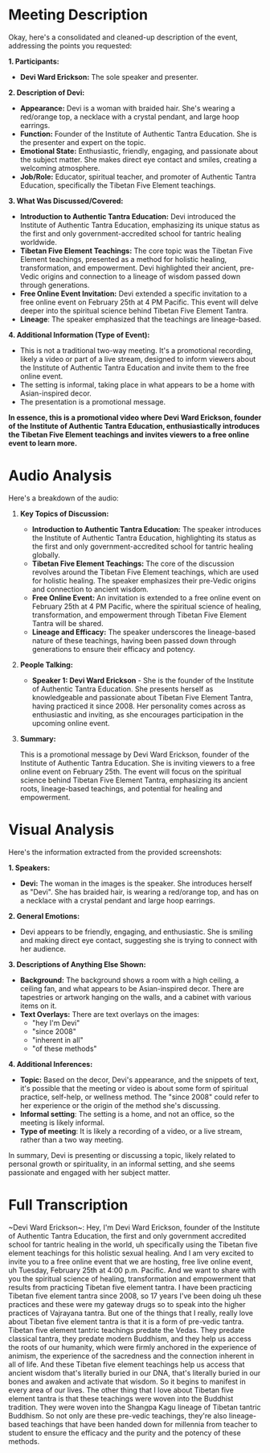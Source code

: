 # Meeting Description

Okay, here's a consolidated and cleaned-up description of the event, addressing the points you requested:

**1. Participants:**

*   **Devi Ward Erickson:** The sole speaker and presenter.

**2. Description of Devi:**

*   **Appearance:** Devi is a woman with braided hair. She's wearing a red/orange top, a necklace with a crystal pendant, and large hoop earrings.
*   **Function:** Founder of the Institute of Authentic Tantra Education. She is the presenter and expert on the topic.
*   **Emotional State:** Enthusiastic, friendly, engaging, and passionate about the subject matter. She makes direct eye contact and smiles, creating a welcoming atmosphere.
*   **Job/Role:** Educator, spiritual teacher, and promoter of Authentic Tantra Education, specifically the Tibetan Five Element teachings.

**3. What Was Discussed/Covered:**

*   **Introduction to Authentic Tantra Education:** Devi introduced the Institute of Authentic Tantra Education, emphasizing its unique status as the first and only government-accredited school for tantric healing worldwide.
*   **Tibetan Five Element Teachings:** The core topic was the Tibetan Five Element teachings, presented as a method for holistic healing, transformation, and empowerment. Devi highlighted their ancient, pre-Vedic origins and connection to a lineage of wisdom passed down through generations.
*   **Free Online Event Invitation:** Devi extended a specific invitation to a free online event on February 25th at 4 PM Pacific. This event will delve deeper into the spiritual science behind Tibetan Five Element Tantra.
* **Lineage**: The speaker emphasized that the teachings are lineage-based.

**4. Additional Information (Type of Event):**

*   This is not a traditional two-way meeting. It's a promotional recording, likely a video or part of a live stream, designed to inform viewers about the Institute of Authentic Tantra Education and invite them to the free online event.
* The setting is informal, taking place in what appears to be a home with Asian-inspired decor.
* The presentation is a promotional message.

**In essence, this is a promotional video where Devi Ward Erickson, founder of the Institute of Authentic Tantra Education, enthusiastically introduces the Tibetan Five Element teachings and invites viewers to a free online event to learn more.**



# Audio Analysis

Here's a breakdown of the audio:

1.  **Key Topics of Discussion:**

    *   **Introduction to Authentic Tantra Education:** The speaker introduces the Institute of Authentic Tantra Education, highlighting its status as the first and only government-accredited school for tantric healing globally.
    *   **Tibetan Five Element Teachings:** The core of the discussion revolves around the Tibetan Five Element teachings, which are used for holistic healing. The speaker emphasizes their pre-Vedic origins and connection to ancient wisdom.
    *   **Free Online Event:** An invitation is extended to a free online event on February 25th at 4 PM Pacific, where the spiritual science of healing, transformation, and empowerment through Tibetan Five Element Tantra will be shared.
    *   **Lineage and Efficacy:** The speaker underscores the lineage-based nature of these teachings, having been passed down through generations to ensure their efficacy and potency.

2.  **People Talking:**

    *   **Speaker 1: Devi Ward Erickson** - She is the founder of the Institute of Authentic Tantra Education. She presents herself as knowledgeable and passionate about Tibetan Five Element Tantra, having practiced it since 2008. Her personality comes across as enthusiastic and inviting, as she encourages participation in the upcoming online event.

3.  **Summary:**

    This is a promotional message by Devi Ward Erickson, founder of the Institute of Authentic Tantra Education. She is inviting viewers to a free online event on February 25th. The event will focus on the spiritual science behind Tibetan Five Element Tantra, emphasizing its ancient roots, lineage-based teachings, and potential for healing and empowerment.



# Visual Analysis

Here's the information extracted from the provided screenshots:

**1. Speakers:**

*   **Devi:** The woman in the images is the speaker. She introduces herself as "Devi". She has braided hair, is wearing a red/orange top, and has on a necklace with a crystal pendant and large hoop earrings.

**2. General Emotions:**

*   Devi appears to be friendly, engaging, and enthusiastic. She is smiling and making direct eye contact, suggesting she is trying to connect with her audience.

**3. Descriptions of Anything Else Shown:**

*   **Background:** The background shows a room with a high ceiling, a ceiling fan, and what appears to be Asian-inspired decor. There are tapestries or artwork hanging on the walls, and a cabinet with various items on it.
*   **Text Overlays:** There are text overlays on the images:
    *   "hey I'm Devi"
    *   "since 2008"
    * "inherent in all"
    * "of these methods"

**4. Additional Inferences:**

*   **Topic:** Based on the decor, Devi's appearance, and the snippets of text, it's possible that the meeting or video is about some form of spiritual practice, self-help, or wellness method. The "since 2008" could refer to her experience or the origin of the method she's discussing.
* **Informal setting**: The setting is a home, and not an office, so the meeting is likely informal.
* **Type of meeting**: It is likely a recording of a video, or a live stream, rather than a two way meeting.

In summary, Devi is presenting or discussing a topic, likely related to personal growth or spirituality, in an informal setting, and she seems passionate and engaged with her subject matter.



# Full Transcription

~Devi Ward Erickson~: Hey, I'm Devi Ward Erickson, founder of the Institute of Authentic Tantra Education, the first and only government accredited school for tantric healing in the world, uh specifically using the Tibetan five element teachings for this holistic sexual healing. And I am very excited to invite you to a free online event that we are hosting, free live online event, uh Tuesday, February 25th at 4:00 p.m. Pacific. And we want to share with you the spiritual science of healing, transformation and empowerment that results from practicing Tibetan five element tantra. I have been practicing Tibetan five element tantra since 2008, so 17 years I've been doing uh these practices and these were my gateway drugs so to speak into the higher practices of Vajrayana tantra. But one of the things that I really, really love about Tibetan five element tantra is that it is a form of pre-vedic tantra. Tibetan five element tantric teachings predate the Vedas. They predate classical tantra, they predate modern Buddhism, and they help us access the roots of our humanity, which were firmly anchored in the experience of animism, the experience of the sacredness and the connection inherent in all of life. And these Tibetan five element teachings help us access that ancient wisdom that's literally buried in our DNA, that's literally buried in our bones and awaken and activate that wisdom. So it begins to manifest in every area of our lives. The other thing that I love about Tibetan five element tantra is that these teachings were woven into the Buddhist tradition. They were woven into the Shangpa Kagu lineage of Tibetan tantric Buddhism. So not only are these pre-vedic teachings, they're also lineage-based teachings that have been handed down for millennia from teacher to student to ensure the efficacy and the purity and the potency of these methods.